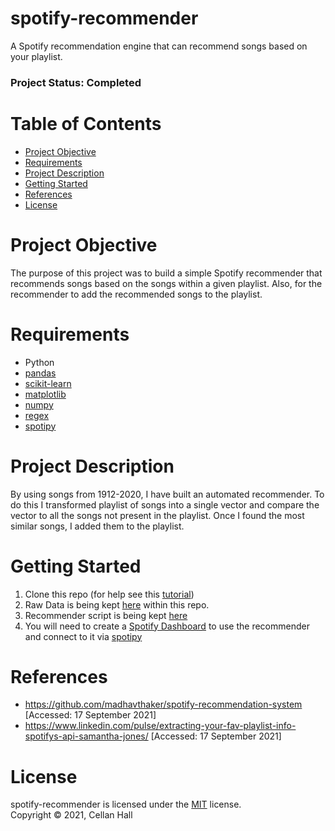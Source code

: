 # spotify-recommender
A Spotify recommendation engine that can recommend songs based on your playlist.

### Project Status: Completed

# Table of Contents

* [Project Objective](#project-objective)
* [Requirements](#requirements)
* [Project Description](#project-description)
* [Getting Started](#getting-started)
* [References](#references)
* [License](#license)

# Project Objective
The purpose of this project was to build a simple Spotify recommender that recommends songs based on the songs within a given playlist. Also, for the recommender to add the recommended songs to the playlist.

# Requirements
* Python
* [pandas][pandas]
* [scikit-learn][scikit-learn]
* [matplotlib][matplotlib]
* [numpy][numpy]
* [regex][regex]
* [spotipy][spotipy]

# Project Description
By using songs from 1912-2020, I have built an automated recommender. To do this I transformed playlist of songs into a single vector and compare the  vector to all the songs not present in the playlist. Once I found the most similar songs, I added them to the playlist.

# Getting Started

1. Clone this repo (for help see this [tutorial][tutorial])
2. Raw Data is being kept [here][data] within this repo.
3. Recommender script is being kept [here][notebooks]
4. You will need to create a [Spotify Dashboard][dashboard] to use the recommender and connect to it via [spotipy][spotipy]

# References
* https://github.com/madhavthaker/spotify-recommendation-system [Accessed: 17 September 2021]
* https://www.linkedin.com/pulse/extracting-your-fav-playlist-info-spotifys-api-samantha-jones/ [Accessed: 17 September 2021]

# License
spotify-recommender is licensed under the [MIT](#) license.  
Copyright &copy; 2021, Cellan Hall

[pandas]: https://pandas.pydata.org
[scikit-learn]: https://scikit-learn.org/stable/
[matplotlib]: https://matplotlib.org
[numpy]: https://numpy.org
[regex]: https://docs.python.org/3/library/re.html
[spotipy]:https://spotipy.readthedocs.io/en/2.19.0/
[tutorial]: https://help.github.com/articles/cloning-a-repository/
[data]: https://github.com/Ce11an/spotify-recommender/tree/main/data/spotify-dataset-19212020-160k-tracks
[notebooks]: https://github.com/Ce11an/spotify-recommender/tree/main/notebooks
[dashboard]: https://developer.spotify.com/dashboard/
